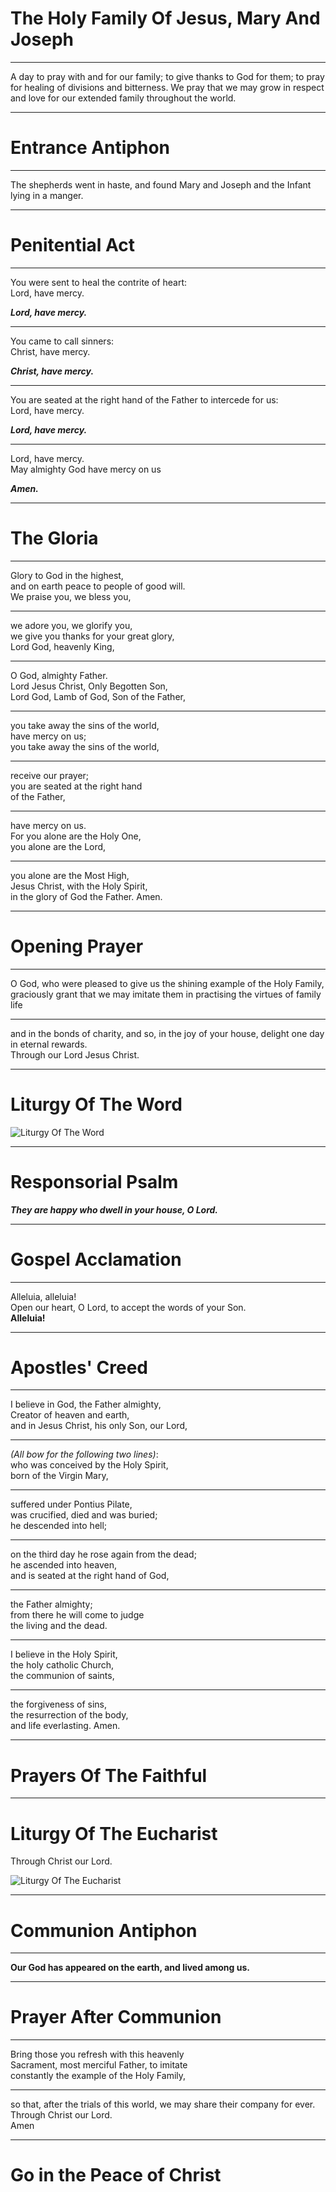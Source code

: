 
# The Holy Family Of Jesus, Mary And Joseph

---

A day to pray with and for our family; to give thanks to God for them; to pray for healing of divisions and bitterness. We pray that we may grow in respect and love for our extended family throughout the world.

---

# Entrance Antiphon

---

The shepherds went in haste, and found Mary and Joseph and the Infant lying in a manger.

---

# Penitential Act

---

You were sent to heal the contrite of heart:  
Lord, have mercy.  

***Lord, have mercy.***

---

You came to call sinners:  
Christ, have mercy.  

***Christ, have mercy.***

---

You are seated at the right hand of the Father to intercede for us:  
Lord, have mercy.

***Lord, have mercy.***

---

Lord, have mercy.  
May almighty God have mercy on us

***Amen.***

---

# The Gloria

---

Glory to God in the highest,  
and on earth peace to people of good will.  
We praise you, we bless you,  

---

we adore you, we glorify you,  
we give you thanks for your great glory,  
Lord God, heavenly King,  

---

O God, almighty Father.  
Lord Jesus Christ, Only Begotten Son,  
Lord God, Lamb of God, Son of the Father,  

---

you take away the sins of the world,  
have mercy on us;  
you take away the sins of the world,  

---

receive our prayer;  
you are seated at the right hand  
of the Father,  

---

have mercy on us.  
For you alone are the Holy One,  
you alone are the Lord,  

---

you alone are the Most High,  
Jesus Christ, with the Holy Spirit,  
in the glory of God the Father. Amen.

---

# Opening Prayer

---

O God, who were pleased to give us the shining example of the Holy Family, graciously grant that we may imitate them in practising the virtues of family life  

---

and in the bonds of charity, and so, in the joy of your house, delight one day in eternal rewards.  
Through our Lord Jesus Christ.

---

# Liturgy Of The Word

![Liturgy Of The Word](images/liturgy-of-the-word.png)

---

# Responsorial Psalm

***They are happy who dwell in your house, O Lord.***

---

# Gospel Acclamation

---

Alleluia, alleluia!  
Open our heart, O Lord, to accept the words of your Son.  
**Alleluia!**

---

# Apostles' Creed

---

I believe in God, the Father almighty,  
Creator of heaven and earth,  
and in Jesus Christ, his only Son, our Lord,  

---

*(All bow for the following two lines)*:  
who was conceived by the Holy Spirit,  
born of the Virgin Mary,  

---

suffered under Pontius Pilate,  
was crucified, died and was buried;  
he descended into hell;  

---

on the third day he rose again from the dead;  
he ascended into heaven,  
and is seated at the right hand of God,  

---

the Father almighty;  
from there he will come to judge  
the living and the dead.  

---

I believe in the Holy Spirit,  
the holy catholic Church,  
the communion of saints,  

---

the forgiveness of sins,  
the resurrection of the body,  
and life everlasting. Amen.

---

# Prayers Of The Faithful

---

# Liturgy Of The Eucharist

Through Christ our Lord.

![Liturgy Of The Eucharist](images/liturgy-of-the-eucharist.png)

---

# Communion Antiphon

---

**Our God has appeared on the earth, and lived among us.**

---

# Prayer After Communion

---

Bring those you refresh with this heavenly  
Sacrament, most merciful Father, to imitate  
constantly the example of the Holy Family,  

---

so that, after the trials of this world, we may
share their company for ever.
Through Christ our Lord.  
Amen

---

# Go in the Peace of Christ
